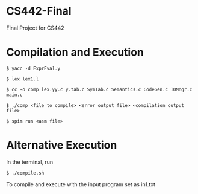 # CS442-Final
Final Project for CS442

# Compilation and Execution
```
$ yacc -d ExprEval.y
```
```
$ lex lex1.l
```
```
$ cc -o comp lex.yy.c y.tab.c SymTab.c Semantics.c CodeGen.c IOMngr.c main.c
```
```
$ ./comp <file to compile> <error output file> <compilation output file>
```
```
$ spim run <asm file>
```

# Alternative Execution
In the terminal, run
```
$ ./compile.sh
```
To compile and execute with the input program set as in1.txt